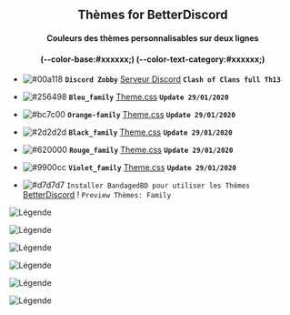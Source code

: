 <h2 align="center">Thèmes for BetterDiscord</h2>
<h4 align="center">Couleurs des thèmes personnalisables sur deux lignes</h4>
<h4 align="center">(--color-base:#xxxxxx;)  (--color-text-category:#xxxxxx;)</h4>

- ![#00a118](https://placehold.it/15/00a118/b5e853?text=+) **`Discord Zobby`** [Serveur Discord](https://discord.gg/jStesM5) **`Clash of Clans full Th13`**

- ![#256498](https://placehold.it/15/256498/b5e853?text=+) **`Bleu_family`** [Theme.css](https://bibitor31.github.io/Bibitor-Themes/Bleu_family.theme.css) **`Update 29/01/2020`**

- ![#bc7c00](https://placehold.it/15/bc7c00/b5e853?text=+) **`Orange-family`** [Theme.css](https://bibitor31.github.io/Bibitor-Themes/Orange-family.theme.css) **`Update 29/01/2020`**

- ![#2d2d2d](https://placehold.it/15/2d2d2d/b5e853?text=+) **`Black_family`** [Theme.css](https://bibitor31.github.io/Bibitor-Themes/Black-family.theme.css) **`Update 29/01/2020`**

- ![#620000](https://placehold.it/15/620000/b5e853?text=+) **`Rouge_family`** [Theme.css](https://bibitor31.github.io/Bibitor-Themes/Rouge-family.theme.css) **`Update 29/01/2020`**

- ![#9900cc](https://placehold.it/15/9900cc/b5e853?text=+) **`Violet_family`** [Theme.css](https://bibitor31.github.io/Bibitor-Themes/Violet-family.theme.css) **`Update 29/01/2020`**

- ![#d7d7d7](https://placehold.it/15/d7d7d7/b5e853?text=+) `Installer BandagedBD pour utiliser les Thèmes`  [BetterDiscord](https://betterdiscord.net/home/) !
`Preview Thèmes: Family`

![Légende](https://i.imgur.com/rEklPee.png)

![Légende](https://i.imgur.com/t7lc3iD.png)

![Légende](https://i.imgur.com/6YdmJzw.png)

![Légende](https://i.imgur.com/vmUrf7F.png)

![Légende](https://i.imgur.com/rSAqP7y.png)

![Légende](https://i.imgur.com/x8M5pO9.png)


